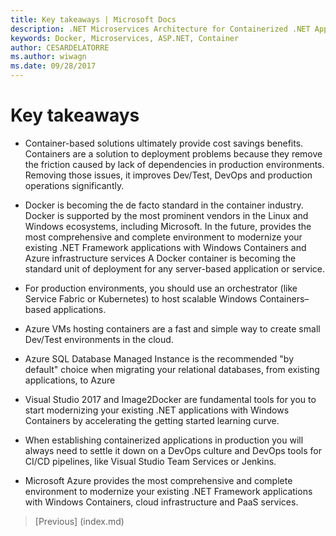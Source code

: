 ```yaml
---
title: Key takeaways | Microsoft Docs 
description: .NET Microservices Architecture for Containerized .NET Applications | Key takeaways
keywords: Docker, Microservices, ASP.NET, Container
author: CESARDELATORRE
ms.author: wiwagn
ms.date: 09/28/2017
---
```


# Key takeaways

-   Container-based solutions ultimately provide cost savings benefits. Containers are a solution to deployment problems because they remove the friction caused by lack of dependencies in production environments. Removing those issues, it improves Dev/Test, DevOps and production operations significantly.

-   Docker is becoming the de facto standard in the container industry. Docker is supported by the most prominent vendors in the Linux and Windows ecosystems, including Microsoft. In the future, provides the most comprehensive and complete environment to modernize your existing .NET Framework applications with Windows Containers and Azure infrastructure services A Docker container is becoming the standard unit of deployment for any server-based application or service.

-   For production environments, you should use an orchestrator (like Service Fabric or Kubernetes) to host scalable Windows Containers­­–based applications.

-   Azure VMs hosting containers are a fast and simple way to create small Dev/Test environments in the cloud.

-   Azure SQL Database Managed Instance is the recommended "by default" choice when migrating your relational databases, from existing applications, to Azure

-   Visual Studio 2017 and Image2Docker are fundamental tools for you to start modernizing your existing .NET applications with Windows Containers by accelerating the getting started learning curve.

-   When establishing containerized applications in production you will always need to settle it down on a DevOps culture and DevOps tools for CI/CD pipelines, like Visual Studio Team Services or Jenkins.

-   Microsoft Azure provides the most comprehensive and complete environment to modernize your existing .NET Framework applications with Windows Containers, cloud infrastructure and PaaS services.

> [Previous] (index.md)
